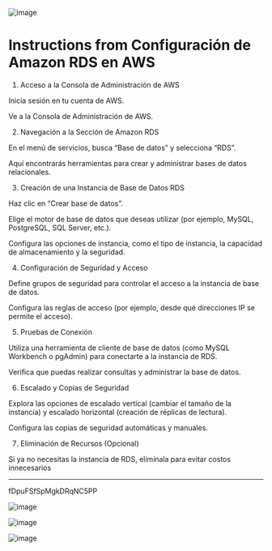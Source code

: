 ![image](https://github.com/Fx2048/COMU_REDES/assets/131219987/32fdae73-b36e-4b80-b03c-114332131ed1)

# Instructions from Configuración de Amazon RDS en AWS

1. Acceso a la Consola de Administración de AWS

Inicia sesión en tu cuenta de AWS.

Ve a la Consola de Administración de AWS.

2. Navegación a la Sección de Amazon RDS

En el menú de servicios, busca “Base de datos” y selecciona “RDS”.

Aquí encontrarás herramientas para crear y administrar bases de datos 
relacionales.

3. Creación de una Instancia de Base de Datos RDS

Haz clic en “Crear base de datos”.

Elige el motor de base de datos que deseas utilizar (por ejemplo, MySQL, 
PostgreSQL, SQL Server, etc.).

Configura las opciones de instancia, como el tipo de instancia, la capacidad de 
almacenamiento y la seguridad.

4. Configuración de Seguridad y Acceso

Define grupos de seguridad para controlar el acceso a la instancia de base de 
datos.

Configura las reglas de acceso (por ejemplo, desde qué direcciones IP se permite 
el acceso).

5. Pruebas de Conexión

Utiliza una herramienta de cliente de base de datos (como MySQL Workbench o 
pgAdmin) para conectarte a la instancia de RDS.

Verifica que puedas realizar consultas y administrar la base de datos.

6. Escalado y Copias de Seguridad

Explora las opciones de escalado vertical (cambiar el tamaño de la instancia) y 
escalado horizontal (creación de réplicas de lectura).

Configura las copias de seguridad automáticas y manuales.

7. Eliminación de Recursos (Opcional)

Si ya no necesitas la instancia de RDS, elimínala para evitar costos innecesarios


_____________________________________________________________

fDpuFSfSpMgkDRqNC5PP

![image](https://github.com/Fx2048/COMU_REDES/assets/131219987/27d0de18-67af-42fd-a6e4-163a5be05663)


![image](https://github.com/Fx2048/COMU_REDES/assets/131219987/de40b86d-f8d1-4c12-9fd8-af5bbc59ccc2)

![image](https://github.com/Fx2048/COMU_REDES/assets/131219987/af5d5d85-9ed4-446c-8bd1-902e8a5f7245)
